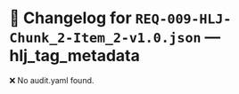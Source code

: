 # 📝 Changelog for `REQ-009-HLJ-Chunk_2-Item_2-v1.0.json` — **hlj_tag_metadata**

❌ No audit.yaml found.
